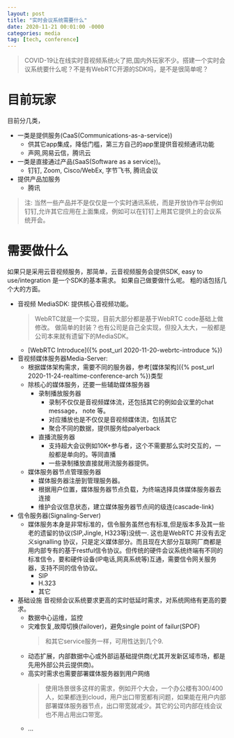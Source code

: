 ```yaml
---
layout: post
title: "实时会议系统需要什么"
date: 2020-11-21 00:01:00 -0000
categories: media
tag: [tech, conference]
---
```

>COVID-19让在线实时音视频系统火了把,国内外玩家不少。搭建一个实时会议系统要什么呢？不是有WebRTC开源的SDK吗，是不是很简单呢？

目前玩家
===============
目前分几类，
- 一类是提供服务(CaaS(Communications-as-a-service))
    - 供其它app集成，降低门槛，第三方自己的app里提供音视频通讯功能
    - 声网,网易云信，腾讯云
- 一类是直接通过产品(SaaS(Software as a service))。
    - 钉钉, Zoom, Cisco/WebEx, 字节飞书, 腾讯会议
- 提供产品加服务
    - 腾讯

>注: 当然一些产品并不是仅仅是一个实时通讯系统，而是开放协作平台例如钉钉,允许其它应用在上面集成，例如可以在钉钉上用其它提供上的会议系统开会。

需要做什么
===============

如果只是采用云音视频服务，那简单，云音视频服务会提供SDK, easy to use/integration 是一个SDK的基本需求。
如果自己做要做什么呢。 粗的话包括几个大的方面。
- 音视频 MediaSDK: 提供核心音视频功能。
    >WebRTC就是一个实现，目前大部分都是基于WebRTC code基础上做修改。 做简单的封装？也有公司是自己全实现，但投入太大，一般都是公司本来就有遗留下的MediaSDK。
    - [WebRTC Introduce]({% post_url 2020-11-20-webrtc-introduce %})
- 音视频媒体服务器Media-Server: 
    - 根据媒体架构需求，需要不同的服务器，参考[媒体架构]({% post_url 2020-11-24-realtime-conference-arch %})类型
    - 除核心的媒体服务，还要一些辅助媒体服务器
        - 录制播放服务器
            - 录制不仅仅是音视频媒体流，还包括其它的例如会议里的chat message， note 等。
            - 对应播放也是不仅仅是音视频媒体流，包括其它
            - 聚合不同的数据，提供服务给palyerback
        - 直播流服务器
            - 支持超大会议例如10K+参与者，这个不需要那么实时交互的，一般都是单向的。等同直播
            - 一些录制播放直接就用流服务器提供。 
    - 媒体服务器节点管理服务器
        - 媒体服务器注册到管理服务器。
        - 根据用户位置，媒体服务器节点负载，为终端选择具体媒体服务器去连接
        - 维护会议信息状态，建立媒体服务器节点间的级连(cascade-link)
- 信令服务器(Signaling-Server)
    - 媒体服务本身是非常标准的，信令服务虽然也有标准,但是版本多及其一些老的遗留的协议(SIP,Jingle, H323等)没统一. 这也是WebRTC 并没有去定义signalling 协议，只是定义媒体部分。而且现在大部分互联网厂商都是用内部专有的基于restful信令协议。但传统的硬件会议系统终端有不同的标准信令，要和硬件设备(IP电话,网真系统等)互通，需要信令网关服务器，支持不同的信令协议。
        - SIP
        - H.323
        - 其它
- 基础设施
音视频会议系统要求更高的实时低延时需求，对系统网络有更高的要求。
    - 数据中心运维，监控
    - 灾难恢复,故障切换(failover)，避免single point of failur(SPOF)
        > 和其它service服务一样，可用性达到几个9.
    - 动态扩展，内部数据中心或外部运基础提供商(尤其开发新区域市场，都是先用外部公共云提供商)。
    - 高实时需求也需要部署媒体服务器到用户网络
        > 使用场景很多这样的需求，例如开个大会，一个办公楼有300/400人，如果都连到cloud，用户出口带宽都有问题，如果能在用户内部部署媒体服务器节点，出口带宽就减少。其它的公司内部在线会议也不用占用出口带宽。
    - ...
